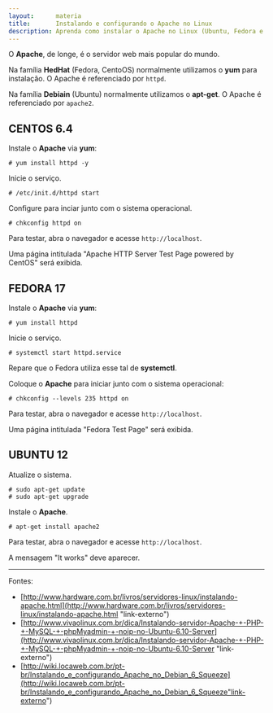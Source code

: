 ```yaml
---
layout:      materia
title:       Instalando e configurando o Apache no Linux
description: Aprenda como instalar o Apache no Linux (Ubuntu, Fedora e CentOS)
---
```


O __Apache__, de longe, é o servidor web mais popular do mundo.

Na família __HedHat__ (Fedora, CentoOS) normalmente utilizamos o __yum__ para instalação. O Apache é referenciado por `httpd`.

Na família __Debiain__ (Ubuntu) normalmente utilizamos o __apt-get__. O Apache é referenciado por `apache2`.



CENTOS 6.4
---

Instale o __Apache__ via __yum__:

    # yum install httpd -y 

Inicie o serviço.

    # /etc/init.d/httpd start


Configure para inciar junto com o sistema operacional.

    # chkconfig httpd on

Para testar, abra o navegador e acesse `http://localhost`.

Uma página intitulada "Apache HTTP Server Test Page powered by CentOS" será exibida.



FEDORA 17
---


Instale o __Apache__ via __yum__:

    # yum install httpd


Inicie o serviço.

    # systemctl start httpd.service

Repare que o Fedora utiliza esse tal de __systemctl__.

Coloque o __Apache__ para iniciar junto com o sistema operacional:

    # chkconfig --levels 235 httpd on
    
Para testar, abra o navegador e acesse `http://localhost`. 

Uma página intitulada "Fedora Test Page" será exibida.





UBUNTU 12
---

Atualize o sistema.

    # sudo apt-get update
    # sudo apt-get upgrade 

Instale o __Apache__.

    # apt-get install apache2

Para testar, abra o navegador e acesse `http://localhost`.

A mensagem "It works" deve aparecer.




<hr>

Fontes:

- [http://www.hardware.com.br/livros/servidores-linux/instalando-apache.html](http://www.hardware.com.br/livros/servidores-linux/instalando-apache.html "link-externo")
- [http://www.vivaolinux.com.br/dica/Instalando-servidor-Apache-+-PHP-+-MySQL-+-phpMyadmin-+-noip-no-Ubuntu-6.10-Server](http://www.vivaolinux.com.br/dica/Instalando-servidor-Apache-+-PHP-+-MySQL-+-phpMyadmin-+-noip-no-Ubuntu-6.10-Server "link-externo")
- [http://wiki.locaweb.com.br/pt-br/Instalando_e_configurando_Apache_no_Debian_6_Squeeze](http://wiki.locaweb.com.br/pt-br/Instalando_e_configurando_Apache_no_Debian_6_Squeeze"link-externo")
